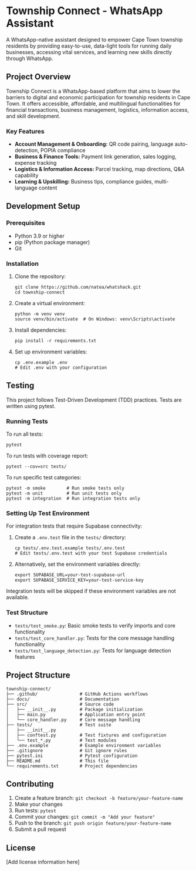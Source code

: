 # Township Connect - WhatsApp Assistant

A WhatsApp-native assistant designed to empower Cape Town township residents by providing easy-to-use, data-light tools for running daily businesses, accessing vital services, and learning new skills directly through WhatsApp.

## Project Overview

Township Connect is a WhatsApp-based platform that aims to lower the barriers to digital and economic participation for township residents in Cape Town. It offers accessible, affordable, and multilingual functionalities for financial transactions, business management, logistics, information access, and skill development.

### Key Features

- **Account Management & Onboarding:** QR code pairing, language auto-detection, POPIA compliance
- **Business & Finance Tools:** Payment link generation, sales logging, expense tracking
- **Logistics & Information Access:** Parcel tracking, map directions, Q&A capability
- **Learning & Upskilling:** Business tips, compliance guides, multi-language content

## Development Setup

### Prerequisites

- Python 3.9 or higher
- pip (Python package manager)
- Git

### Installation

1. Clone the repository:
   ```
   git clone https://github.com/natea/whatshack.git
   cd township-connect
   ```

2. Create a virtual environment:
   ```
   python -m venv venv
   source venv/bin/activate  # On Windows: venv\Scripts\activate
   ```

3. Install dependencies:
   ```
   pip install -r requirements.txt
   ```

4. Set up environment variables:
   ```
   cp .env.example .env
   # Edit .env with your configuration
   ```

## Testing

This project follows Test-Driven Development (TDD) practices. Tests are written using pytest.

### Running Tests

To run all tests:
```
pytest
```

To run tests with coverage report:
```
pytest --cov=src tests/
```

To run specific test categories:
```
pytest -m smoke        # Run smoke tests only
pytest -m unit         # Run unit tests only
pytest -m integration  # Run integration tests only
```

### Setting Up Test Environment

For integration tests that require Supabase connectivity:

1. Create a `.env.test` file in the `tests/` directory:
   ```
   cp tests/.env.test.example tests/.env.test
   # Edit tests/.env.test with your test Supabase credentials
   ```

2. Alternatively, set the environment variables directly:
   ```
   export SUPABASE_URL=your-test-supabase-url
   export SUPABASE_SERVICE_KEY=your-test-service-key
   ```

Integration tests will be skipped if these environment variables are not available.

### Test Structure

- `tests/test_smoke.py`: Basic smoke tests to verify imports and core functionality
- `tests/test_core_handler.py`: Tests for the core message handling functionality
- `tests/test_language_detection.py`: Tests for language detection features

## Project Structure

```
township-connect/
├── .github/                # GitHub Actions workflows
├── docs/                   # Documentation
├── src/                    # Source code
│   ├── __init__.py         # Package initialization
│   ├── main.py             # Application entry point
│   └── core_handler.py     # Core message handling
├── tests/                  # Test suite
│   ├── __init__.py
│   ├── conftest.py         # Test fixtures and configuration
│   └── test_*.py           # Test modules
├── .env.example            # Example environment variables
├── .gitignore              # Git ignore rules
├── pytest.ini              # Pytest configuration
├── README.md               # This file
└── requirements.txt        # Project dependencies
```

## Contributing

1. Create a feature branch: `git checkout -b feature/your-feature-name`
2. Make your changes
3. Run tests: `pytest`
4. Commit your changes: `git commit -m "Add your feature"`
5. Push to the branch: `git push origin feature/your-feature-name`
6. Submit a pull request

## License

[Add license information here]